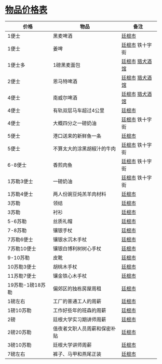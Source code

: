# [物品价格表](../其他信息/物品价格表.md)

|  价格              | 物品  | 备注 |
|  ----             | ----  | ----- |
| 1便士              | 黑麦啤酒 | [廷根市](../地区/廷根市.md)      |
| 1便士             | 姜啤       | [廷根市](../地区/廷根市.md) 铁十字街  |
| 1便士多            | 1磅黑麦面包 | [廷根市](../地区/廷根市.md) [猎犬酒馆](../餐饮门店/猎犬酒馆)     |
| 2便士              | 恩马特啤酒 | [廷根市](../地区/廷根市.md) [猎犬酒馆](../餐饮门店/猎犬酒馆)     |
| 4便士              | 南威尔啤酒 | [廷根市](../地区/廷根市.md) [猎犬酒馆](../餐饮门店/猎犬酒馆)     |
| 4便士              | 有轨双层马车超过4公里 | [廷根市](../地区/廷根市.md)   |
| 4便士              | 大概四分之一磅奶油 | [廷根市](../地区/廷根市.md) 铁十字街  |
| 5便士              | 港口送来的新鲜鱼一条 | [廷根市](../地区/廷根市.md)   |
| 5便士              | 不算太大的涂黑胡椒汁的牛肉 | [廷根市](../地区/廷根市.md) 铁十字街  |
| 6-8便士            | 香煎肉鱼       | [廷根市](../地区/廷根市.md) 铁十字街  |
| 1苏勒3便士          | 一磅奶油      | [廷根市](../地区/廷根市.md) 铁十字街  |
| 1苏勒4便士          | 两人份豌豆炖羔羊肉材料 | [廷根市](../地区/廷根市.md)   |
| 3苏勒              | 领结             | [廷根市](../地区/廷根市.md)   |
| 3苏勒              | 衬衫             | [廷根市](../地区/廷根市.md)   |
| 5-6苏勒            | 丝质礼帽         | [廷根市](../地区/廷根市.md)   |
| 7-8苏勒            | 镶银手杖         | [廷根市](../地区/廷根市.md)   |
| 7苏勒6便士          | 镶银水沉木手杖     | [廷根市](../地区/廷根市.md)   |
| 7苏勒10便士         | 镶银白博利树树心手杖   | [廷根市](../地区/廷根市.md)   |
| 9-10苏勒           | 皮靴             | [廷根市](../地区/廷根市.md)   |
| 10苏勒3便士         | 胡桃木手杖       | [廷根市](../地区/廷根市.md)   |
| 11苏勒7便士         | 镶金铁心木手杖    | [廷根市](../地区/廷根市.md)   |
| 19苏勒-1磅18苏勒   | 偏郊区的独栋房屋周租 | [廷根市](../地区/廷根市.md)   |
| 1磅左右            | 工厂的普通工人的周薪 | [廷根市](../地区/廷根市.md)   |
| 1磅10苏勒          | 工作好些年的班森的周薪 | [廷根市](../地区/廷根市.md)   |
| 2磅                | 廷根大学实习期讲师周薪 | [廷根市](../地区/廷根市.md)   |
| 2磅20苏勒          | 值夜者文职人员周薪和保密补贴 | [廷根市](../地区/廷根市.md)   |
| 3磅10苏勒          | 廷根大学讲师周薪   | [廷根市](../地区/廷根市.md)   |
| 7磅左右            | 裤子、马甲和燕尾正装 | [廷根市](../地区/廷根市.md)   |

